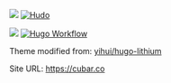 [![](https://img.shields.io/badge/Cloudflare-F38020.svg?style=for-the-badge&logo=Cloudflare&logoColor=white)](https://cloudflare.com/)
[![Hudo](https://img.shields.io/badge/Hugo-FF4088.svg?style=for-the-badge&logo=Hugo&logoColor=white)](https://gohugo.io/)

[![](https://data.jsdelivr.com/v1/package/gh/cubarco/cubarco.github.io/badge?style=rounded)](https://www.jsdelivr.com/package/gh/cubarco/cubarco.github.io)
[![Hugo Workflow](https://github.com/cubarco/cubarco.github.io/actions/workflows/hugo.yml/badge.svg)](https://github.com/cubarco/cubarco.github.io/actions/workflows/hugo.yml/)

Theme modified from: [yihui/hugo-lithium](https://github.com/yihui/hugo-lithium)

Site URL: https://cubar.co
